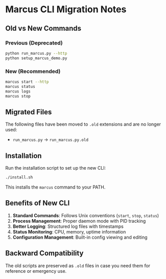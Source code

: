 # Marcus CLI Migration Notes

## Old vs New Commands

### Previous (Deprecated)
```bash
python run_marcus.py --http
python setup_marcus_demo.py
```

### New (Recommended)
```bash
marcus start --http
marcus status
marcus logs
marcus stop
```

## Migrated Files

The following files have been moved to `.old` extensions and are no longer used:

- `run_marcus.py` → `run_marcus.py.old`

## Installation

Run the installation script to set up the new CLI:

```bash
./install.sh
```

This installs the `marcus` command to your PATH.

## Benefits of New CLI

1. **Standard Commands**: Follows Unix conventions (`start`, `stop`, `status`)
2. **Process Management**: Proper daemon mode with PID tracking
3. **Better Logging**: Structured log files with timestamps
4. **Status Monitoring**: CPU, memory, uptime information
5. **Configuration Management**: Built-in config viewing and editing

## Backward Compatibility

The old scripts are preserved as `.old` files in case you need them for reference or emergency use.
